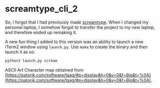 # screamtype_cli_2

So, I forgot that I had previously made [screamtype](https://github.com/adivarshnei/screamtype-cli/). When I changed my personal laptop, I somehow forgot to transfer the project to my new laptop, and therefore ended up remaking it.

A new fun thing I added to this version was an ability to launch a new iTerm2 window using `launch.py`. Use `make` to create the binary and then launch it as so:

```zsh
python3 launch.py scream
```

ASCII Art Character map obtained from [https://patorjk.com/software/taag/#p=display&h=0&v=0&f=Big&t=%0A](https://patorjk.com/software/taag/#p=display&h=0&v=0&f=Big&t=%0A).
